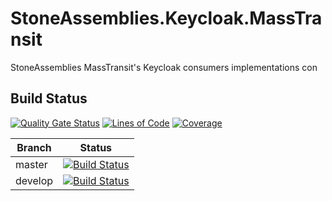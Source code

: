 
StoneAssemblies.Keycloak.MassTransit
=============================

StoneAssemblies MassTransit's Keycloak consumers implementations con

Build Status
------------
[![Quality Gate Status](https://sonarcloud.io/api/project_badges/measure?project=stoneassemblies_StoneAssemblies.Extensibility&metric=alert_status)](https://sonarcloud.io/dashboard?id=stoneassemblies_StoneAssemblies.Extensibility)
[![Lines of Code](https://sonarcloud.io/api/project_badges/measure?project=stoneassemblies_StoneAssemblies.Extensibility&metric=ncloc)](https://sonarcloud.io/dashboard?id=stoneassemblies_StoneAssemblies.Extensibility)
[![Coverage](https://sonarcloud.io/api/project_badges/measure?project=stoneassemblies_StoneAssemblies.Extensibility&metric=coverage)](https://sonarcloud.io/dashboard?id=stoneassemblies_StoneAssemblies.Extensibility)

Branch | Status
------ | :------:
master | [![Build Status](https://dev.azure.com/alexfdezsauco/External%20Repositories%20Builds/_apis/build/status/stoneassemblies.StoneAssemblies.Keycloak.MassTransit?branchName=master)](https://dev.azure.com/alexfdezsauco/External%20Repositories%20Builds/_build/latest?definitionId=12&branchName=master)
develop | [![Build Status](https://dev.azure.com/alexfdezsauco/External%20Repositories%20Builds/_apis/build/status/stoneassemblies.StoneAssemblies.Keycloak.MassTransit?branchName=develop)](https://dev.azure.com/alexfdezsauco/External%20Repositories%20Builds/_build/latest?definitionId=12&branchName=develop)

